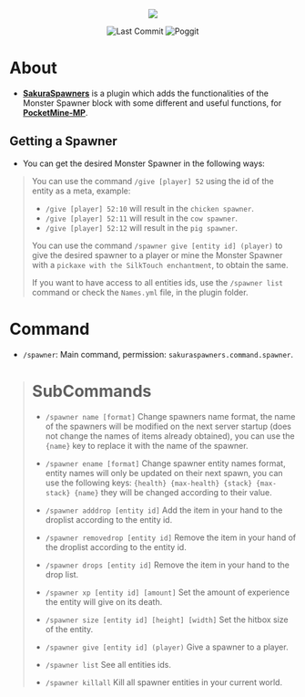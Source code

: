 <p align="center">
  <a href="https://github.com/DayKoala/SakuraSpawners/stargazers"><img src="https://i.ibb.co/yN6gcXR/Sakura-Spawners-Gif.gif"></img></a><br>
</p>
<p align="center">
  <img alt= "Last Commit" src= "https://img.shields.io/github/last-commit/DayKoala/SakuraSpawners?color=green">
  <img alt= "Poggit" src="https://poggit.pmmp.io/shield.dl.total/SakuraSpawners"></a>
</p>

# About

- **[SakuraSpawners](https://github.com/DayKoala/SakuraSpawners)** is a plugin which adds the functionalities of the Monster Spawner block with some different and useful functions, for
**[PocketMine-MP](https://github.com/pmmp/PocketMine-MP)**.

## Getting a Spawner

- You can get the desired Monster Spawner in the following ways:

> You can use the command `/give [player] 52` using the id of the entity as a meta, example:
> - `/give [player] 52:10` will result in the `chicken spawner`.
> - `/give [player] 52:11` will result in the `cow spawner`.
> - `/give [player] 52:12` will result in the `pig spawner`.
>
> You can use the command `/spawner give [entity id] (player)` to give the desired spawner to a player or mine the Monster Spawner with a `pickaxe with the SilkTouch enchantment`, to obtain the same.
>
> If you want to have access to all entities ids, use the `/spawner list` command or check the `Names.yml` file, in the plugin folder.

# Command

- `/spawner`: Main command, permission: `sakuraspawners.command.spawner`.

> # SubCommands
>
> - `/spawner name [format]` Change spawners name format, the name of the spawners will be modified on the next server startup (does not change the names of items already obtained), you can use the `{name}` key to replace it with the name of the spawner.
>
> - `/spawner ename [format]` Change spawner entity names format, entity names will only be updated on their next spawn, you can use the following keys: `{health} {max-health} {stack} {max-stack} {name}` they will be changed according to their value.
>
> - `/spawner adddrop [entity id]` Add the item in your hand to the droplist according to the entity id.
> 
> - `/spawner removedrop [entity id]` Remove the item in your hand of the droplist according to the entity id.
> 
> - `/spawner drops [entity id]` Remove the item in your hand to the drop list.
>
> - `/spawner xp [entity id] [amount]` Set the amount of experience the entity will give on its death.
> 
> - `/spawner size [entity id] [height] [width]` Set the hitbox size of the entity.
>
> - `/spawner give [entity id] (player)` Give a spawner to a player.
>
> - `/spawner list` See all entities ids.
>
> - `/spawner killall` Kill all spawner entities in your current world.

